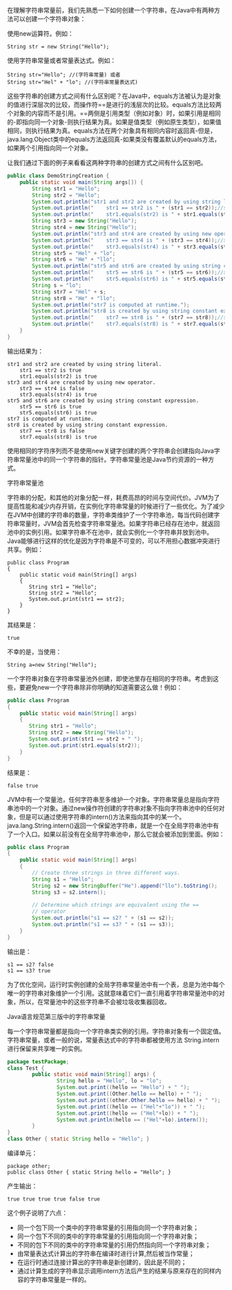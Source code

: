 在理解字符串常量前，我们先熟悉一下如何创建一个字符串，在Java中有两种方法可以创建一个字符串对象：

使用new运算符。例如：

```String str = new String("Hello");```

使用字符串常量或者常量表达式。例如：

```
String str="Hello"; //(字符串常量) 或者
String str="Hel" + "lo"; //(字符串常量表达式)
```

这些字符串的创建方式之间有什么区别呢？在Java中，equals方法被认为是对象的值进行深层次的比较，而操作符==是进行的浅层次的比较。equals方法比较两个对象的内容而不是引用。==两侧是引用类型（例如对象）时，如果引用是相同的-即指向同一个对象-则执行结果为真。如果是值类型（例如原生类型），如果值相同，则执行结果为真。equals方法在两个对象具有相同内容时返回真-但是，java.lang.Object类中的equals方法返回真-如果类没有覆盖默认的equals方法，如果两个引用指向同一个对象。

让我们通过下面的例子来看看这两种字符串的创建方式之间有什么区别吧。

```java
public class DemoStringCreation {
    public static void main(String args[]) {
        String str1 = "Hello";
        String str2 = "Hello";
        System.out.println("str1 and str2 are created by using string literal.");
        System.out.println("    str1 == str2 is " + (str1 == str2));//str1 == str2 is true
        System.out.println("    str1.equals(str2) is " + str1.equals(str2));  //str1.equals(str2) is true
        String str3 = new String("Hello");
        String str4 = new String("Hello");
        System.out.println("str3 and str4 are created by using new operator.");
        System.out.println("    str3 == str4 is " + (str3 == str4));//str3 == str4 is false
        System.out.println("    str3.equals(str4) is " + str3.equals(str4));  //str3.equals(str4) is true
        String str5 = "Hel" + "lo";
        String str6 = "He" + "llo";
        System.out.println("str5 and str6 are created by using string constant expression.");
        System.out.println("    str5 == str6 is " + (str5 == str6));//str5 == str6 is true
        System.out.println("    str5.equals(str6) is " + str5.equals(str6));  //str5.equals(str6) is true
        String s = "lo";
        String str7 = "Hel" + s;
        String str8 = "He" + "llo";
        System.out.println("str7 is computed at runtime.");
        System.out.println("str8 is created by using string constant expression.");
        System.out.println("    str7 == str8 is " + (str7 == str8));//str7 == str8 is false
        System.out.println("    str7.equals(str8) is " + str7.equals(str8));  //str7.equals(str8) is true
    }
}
```
输出结果为：
```
str1 and str2 are created by using string literal.
    str1 == str2 is true
    str1.equals(str2) is true
str3 and str4 are created by using new operator.
    str3 == str4 is false
    str3.equals(str4) is true
str5 and str6 are created by using string constant expression.
    str5 == str6 is true
    str5.equals(str6) is true
str7 is computed at runtime.
str8 is created by using string constant expression.
    str7 == str8 is false
    str7.equals(str8) is true
```
使用相同的字符序列而不是使用new关键字创建的两个字符串会创建指向Java字符串常量池中的同一个字符串的指针。字符串常量池是Java节约资源的一种方式。

字符串常量池

字符串的分配，和其他的对象分配一样，耗费高昂的时间与空间代价。JVM为了提高性能和减少内存开销，在实例化字符串常量的时候进行了一些优化。为了减少在JVM中创建的字符串的数量，字符串类维护了一个字符串池，每当代码创建字符串常量时，JVM会首先检查字符串常量池。如果字符串已经存在池中，就返回池中的实例引用。如果字符串不在池中，就会实例化一个字符串并放到池中。Java能够进行这样的优化是因为字符串是不可变的，可以不用担心数据冲突进行共享。例如：
```
public class Program
{
    public static void main(String[] args)
    {
       String str1 = "Hello";  
       String str2 = "Hello"; 
       System.out.print(str1 == str2);
    }
}
```
其结果是：
```
true
```
不幸的是，当使用：
```
String a=new String("Hello");
```
一个字符串对象在字符串常量池外创建，即使池里存在相同的字符串。考虑到这些，要避免new一个字符串除非你明确的知道需要这么做！例如：
```java
public class Program
{
    public static void main(String[] args)
    {
       String str1 = "Hello";  
       String str2 = new String("Hello");
       System.out.print(str1 == str2 + " ");
       System.out.print(str1.equals(str2));
    }
}
```
结果是：
```
false true
```
JVM中有一个常量池，任何字符串至多维护一个对象。字符串常量总是指向字符串池中的一个对象。通过new操作符创建的字符串对象不指向字符串池中的任何对象，但是可以通过使用字符串的intern()方法来指向其中的某一个。java.lang.String.intern()返回一个保留池字符串，就是一个在全局字符串池中有了一个入口。如果以前没有在全局字符串池中，那么它就会被添加到里面。例如：
```java
public class Program
{
    public static void main(String[] args)
    {
        // Create three strings in three different ways.
        String s1 = "Hello";
        String s2 = new StringBuffer("He").append("llo").toString();
        String s3 = s2.intern();
 
        // Determine which strings are equivalent using the ==
        // operator
        System.out.println("s1 == s2? " + (s1 == s2));
        System.out.println("s1 == s3? " + (s1 == s3));
    }
}
```
输出是：
```
s1 == s2? false
s1 == s3? true
```
为了优化空间，运行时实例创建的全局字符串常量池中有一个表，总是为池中每个唯一的字符串对象维护一个引用。这就意味着它们一直引用着字符串常量池中的对象，所以，在常量池中的这些字符串不会被垃圾收集器回收。

Java语言规范第三版中的字符串常量

每一个字符串常量都是指向一个字符串类实例的引用。字符串对象有一个固定值。字符串常量，或者一般的说，常量表达式中的字符串都被使用方法 String.intern进行保留来共享唯一的实例。
```java
package testPackage;
class Test {
        public static void main(String[] args) {
                String hello = "Hello", lo = "lo";
                System.out.print((hello == "Hello") + " ");
                System.out.print((Other.hello == hello) + " ");
                System.out.print((other.Other.hello == hello) + " ");
                System.out.print((hello == ("Hel"+"lo")) + " ");
                System.out.print((hello == ("Hel"+lo)) + " ");
                System.out.println(hello == ("Hel"+lo).intern());
        }
}
class Other { static String hello = "Hello"; }
```
编译单元：
```
package other;
public class Other { static String hello = "Hello"; }
```
产生输出：
```
true true true true false true
```
这个例子说明了六点：

 * 同一个包下同一个类中的字符串常量的引用指向同一个字符串对象；
 * 同一个包下不同的类中的字符串常量的引用指向同一个字符串对象；
 * 不同的包下不同的类中的字符串常量的引用仍然指向同一个字符串对象；
 * 由常量表达式计算出的字符串在编译时进行计算,然后被当作常量；
 * 在运行时通过连接计算出的字符串是新创建的，因此是不同的；
 * 通过计算生成的字符串显示调用intern方法后产生的结果与原来存在的同样内容的字符串常量是一样的。